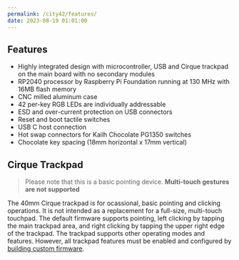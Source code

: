 ```yaml
---
permalink: /city42/features/
date: 2023-08-19 01:01:00
---
```

## Features

- Highly integrated design with microcontroller, USB and Cirque trackpad on the main board with no secondary modules
- RP2040 processor by Raspberry Pi Foundation running at 130 MHz with 16MB flash memory
- CNC milled aluminum case
- 42 per-key RGB LEDs  are individually addressable
- ESD and over-current protection on USB connectors
- Reset and boot tactile switches
- USB C host connection
- Hot swap connectors for Kailh Chocolate PG1350 switches
- Chocolate key spacing (18mm horizontal x 17mm vertical)

## Cirque Trackpad

> Please note that this is a basic pointing device. **Multi-touch gestures are not supported**

The 40mm Cirque trackpad is for ocassional, basic pointing and clicking operations. It is not intended as a replacement for a full-size, multi-touch touchpad. The default firmware supports pointing, left clicking by tapping the main trackpad area, and right clicking by tapping the upper right edge of the trackpad. The trackpad supports other operating modes and features. However, all trackpad features must be enabled and configured by [building custom firmware](https://docs.qmk.fm/#/feature_pointing_device?id=cirque-trackpad).